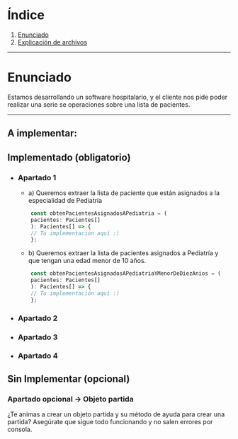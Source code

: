 # Índice

1. [Enunciado](#Enunciado)
2. [Explicación de archivos](#explicación-de-archivos)



---

# Enunciado
Estamos desarrollando un software hospitalario, y el cliente nos pide poder realizar una serie se operaciones sobre una lista de pacientes.

---

## A implementar:

## Implementado (obligatorio)

- ### Apartado 1
    - a) Queremos extraer la lista de paciente que están asignados a la especialidad de Pediatría
    ```javascript
        const obtenPacientesAsignadosAPediatria = (
        pacientes: Pacientes[]
        ): Pacientes[] => {
        // Tu implementación aquí :)
        };
    ```

    - b) Queremos extraer la lista de pacientes asignados a Pediatría y que tengan una edad menor de 10 años.
    ```javascript
        const obtenPacientesAsignadosAPediatriaYMenorDeDiezAnios = (
        pacientes: Pacientes[]
        ): Pacientes[] => {
        // Tu implementación aquí :)
        };
    ```


- ### Apartado 2
- ### Apartado 3
- ### Apartado 4

## Sin Implementar (opcional)
### Apartado opcional -> Objeto partida
¿Te animas a crear un objeto partida y su método de ayuda para crear una partida?
Asegúrate que sigue todo funcionando y no salen errores por consola.


